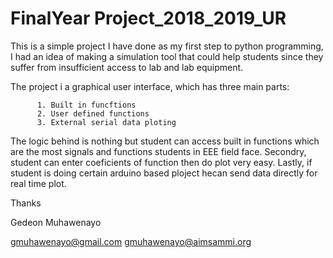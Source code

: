 # FinalYear Project_2018_2019_UR
This is a simple project I have done as my first step to python programming, I had an idea of making a simulation tool that could help students since they suffer from insufficient access to lab and lab equipment.

The project i a graphical user interface, which has three main parts:
          
          1. Built in funcftions
          2. User defined functions
          3. External serial data ploting
          
 The logic behind is nothing but student can access built in functions which are the most signals and functions students in EEE field face. 
 Secondry, student can enter coeficients of function then do plot very easy.
 Lastly, if student is doing certain arduino based ploject hecan send data directly for real time plot.
 
 
 Thanks
 
 Gedeon Muhawenayo
 
 gmuhawenayo@gmail.com
 gmuhawenayo@aimsammi.org
 
 
